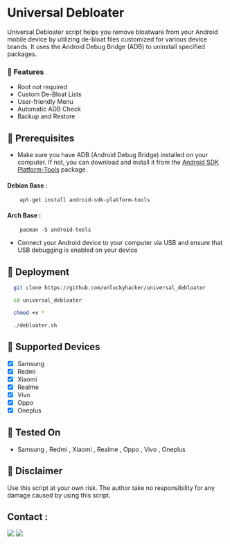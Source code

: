 
# Universal Debloater
 Universal Debloater script helps you remove bloatware from your Android mobile device by utilizing de-bloat files customized for various device brands. It uses the Android Debug Bridge (ADB) to uninstall specified packages.


 ### :pushpin: Features

   *  Root not required 
   *  Custom De-Bloat Lists
   *  User-friendly Menu
   *  Automatic ADB Check
   *  Backup and Restore


 ## :pushpin: Prerequisites
 * Make sure you have ADB (Android Debug Bridge) installed on your computer. If not, you can download and install it from the [Android SDK Platform-Tools](https://developer.android.com/tools/releases/platform-tools) package.

 #### Debian Base : 

```console
    apt-get install android-sdk-platform-tools
```

#### Arch Base :
 	
```console
    pacman -S android-tools
```

* Connect your Android device to your computer via USB and ensure that USB debugging is enabled on your device 


## :pushpin: Deployment

```bash
  git clone https://github.com/unluckyhacker/universal_debloater
```
```bash
  cd universal_debloater
```
```bash
  chmod +x *   
```
```bash
  ./debloater.sh    
```

## :pushpin: Supported Devices

* [X]    Samsung
* [X]    Redmi
* [X]    Xiaomi
* [X]    Realme
* [X]    Vivo
* [X]    Oppo
* [x]    Oneplus

## :pushpin: Tested On

* Samsung , Redmi , Xiaomi , Realme , Oppo , Vivo , Oneplus

## :no_entry_sign: Disclaimer

Use this script at your own risk. The author take no responsibility for any damage caused by using this script.

  ## Contact :
<a href=https://twitter.com/_r0h1th><img src="https://img.shields.io/badge/twitter-r0h1th-blue?color=blue?style=for-the-badge" /></a>
<a href=https://t.me/@usernamuhhh><img src="https://img.shields.io/badge/PING-r0h1th-blue?color=red?style=for-the-badge" /></a>

